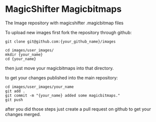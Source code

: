 MagicShifter Magicbitmaps
======

The Image repository with magicshifter .magicbitmap files

To upload new images first fork the repository through github:
    
    git clone git@github.com:{your_github_name}/images
    
    cd images/user_images/
    mkdir {your_name}
    cd {your_name}
  
then just move your magicbitmaps into that directory.

to get your changes published into the main repository:
    
    cd images/user_images/your_name
    git add .
    git commit -m "{your_name} added some magicbitmaps."
    git push
    
after you did those steps just create a pull request on github to get your changes merged.

